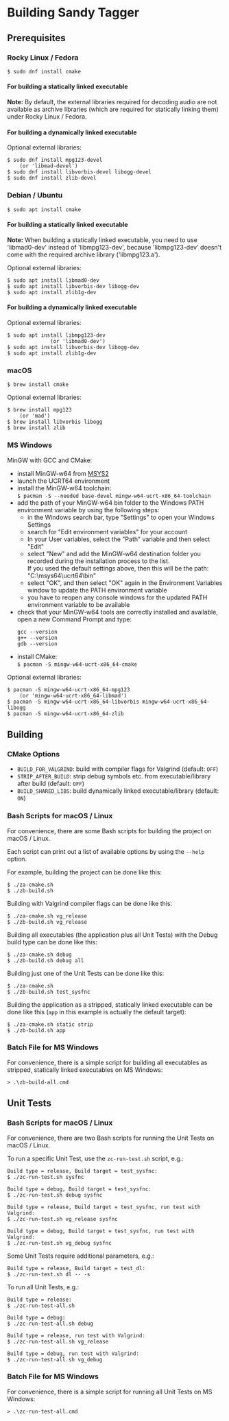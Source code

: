 # Building Sandy Tagger 

## Prerequisites

### Rocky Linux / Fedora

```
$ sudo dnf install cmake
```

#### For building a statically linked executable

**Note:** By default, the external libraries required for decoding audio are not available
as archive libraries (which are required for statically linking them) under Rocky Linux / Fedora.

#### For building a dynamically linked executable

Optional external libraries:

```
$ sudo dnf install mpg123-devel
    (or 'libmad-devel')
$ sudo dnf install libvorbis-devel libogg-devel
$ sudo dnf install zlib-devel
```

### Debian / Ubuntu

```
$ sudo apt install cmake
```

#### For building a statically linked executable

**Note:** When building a statically linked executable, you need to use 'libmad0-dev' instead
of 'libmpg123-dev', because 'libmpg123-dev' doesn't come with the required archive library ('libmpg123.a').

Optional external libraries:

```
$ sudo apt install libmad0-dev
$ sudo apt install libvorbis-dev libogg-dev
$ sudo apt install zlib1g-dev
```

#### For building a dynamically linked executable

Optional external libraries:

```
$ sudo apt install libmpg123-dev
              (or 'libmad0-dev')
$ sudo apt install libvorbis-dev libogg-dev
$ sudo apt install zlib1g-dev
```

### macOS

```
$ brew install cmake
```

Optional external libraries:

```
$ brew install mpg123
    (or 'mad')
$ brew install libvorbis libogg
$ brew install zlib
```

### MS Windows

MinGW with GCC and CMake:

- install MinGW-w64 from [MSYS2](https://www.msys2.org/)
- launch the UCRT64 environment
- install the MinGW-w64 toolchain:  
  `$ pacman -S --needed base-devel mingw-w64-ucrt-x86_64-toolchain`
- add the path of your MinGW-w64 bin folder to the Windows PATH environment variable by using the following steps:
    - in the Windows search bar, type "Settings" to open your Windows Settings
    - search for "Edit environment variables" for your account
    - In your User variables, select the "Path" variable and then select "Edit"
    - select "New" and add the MinGW-w64 destination folder you recorded during the installation process to the list.  
      If you used the default settings above, then this will be the path: "C:\msys64\ucrt64\bin"
    - select "OK", and then select "OK" again in the Environment Variables window to update the PATH environment variable
    - you have to reopen any console windows for the updated PATH environment variable to be available
- check that your MinGW-w64 tools are correctly installed and available, open a new Command Prompt and type:
    ```
    gcc --version
    g++ --version
    gdb --version
    ```
- install CMake:  
  `$ pacman -S mingw-w64-ucrt-x86_64-cmake`

Optional external libraries:

```
$ pacman -S mingw-w64-ucrt-x86_64-mpg123
    (or 'mingw-w64-ucrt-x86_64-libmad')
$ pacman -S mingw-w64-ucrt-x86_64-libvorbis mingw-w64-ucrt-x86_64-libogg
$ pacman -S mingw-w64-ucrt-x86_64-zlib
```

## Building

### CMake Options

- `BUILD_FOR_VALGRIND`: build with compiler flags for Valgrind (default: `OFF`)
- `STRIP_AFTER_BUILD`: strip debug symbols etc. from executable/library after build (default: `OFF`)
- `BUILD_SHARED_LIBS`: build dynamically linked executable/library (default: `ON`)

### Bash Scripts for macOS / Linux

For convenience, there are some Bash scripts for building the project on macOS / Linux.

Each script can print out a list of available options by using the `--help` option.

For example, building the project can be done like this:

```
$ ./za-cmake.sh
$ ./zb-build.sh
```

Building with Valgrind compiler flags can be done like this:

```
$ ./za-cmake.sh vg_release
$ ./zb-build.sh vg_release
```

Building all executables (the application plus all Unit Tests) with the Debug build type can be done like this:

```
$ ./za-cmake.sh debug
$ ./zb-build.sh debug all
```

Building just one of the Unit Tests can be done like this:

```
$ ./za-cmake.sh
$ ./zb-build.sh test_sysfnc
```

Building the application as a stripped, statically linked executable can be done like this (`app` in this example is actually the default target):

```
$ ./za-cmake.sh static strip
$ ./zb-build.sh app
```

### Batch File for MS Windows

For convenience, there is a simple script for building all executables as stripped, statically linked executables on MS Windows:

```
> .\zb-build-all.cmd
```

## Unit Tests

### Bash Scripts for macOS / Linux

For convenience, there are two Bash scripts for running the Unit Tests on macOS / Linux.

To run a specific Unit Test, use the `zc-run-test.sh` script, e.g.:

```
Build type = release, Build target = test_sysfnc:
$ ./zc-run-test.sh sysfnc

Build type = debug, Build target = test_sysfnc:
$ ./zc-run-test.sh debug sysfnc

Build type = release, Build target = test_sysfnc, run test with Valgrind:
$ ./zc-run-test.sh vg_release sysfnc

Build type = debug, Build target = test_sysfnc, run test with Valgrind:
$ ./zc-run-test.sh vg_debug sysfnc
```

Some Unit Tests require additional parameters, e.g.:

```
Build type = release, Build target = test_dl:
$ ./zc-run-test.sh dl -- -s
```

To run all Unit Tests, e.g.:

```
Build type = release:
$ ./zc-run-test-all.sh

Build type = debug:
$ ./zc-run-test-all.sh debug

Build type = release, run test with Valgrind:
$ ./zc-run-test-all.sh vg_release

Build type = debug, run test with Valgrind:
$ ./zc-run-test-all.sh vg_debug
```

### Batch File for MS Windows

For convenience, there is a simple script for running all Unit Tests on MS Windows:

```
> .\zc-run-test-all.cmd
```
